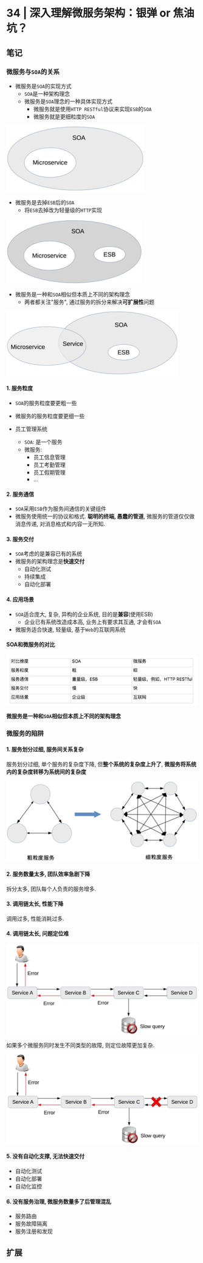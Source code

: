 # 34 | 深入理解微服务架构：银弹 or 焦油坑？ 

## 笔记

### 微服务与`SOA`的关系

* 微服务是`SOA`的实现方式
	* `SOA`是一种架构理念
	* 微服务是`SOA`理念的一种具体实现方式
		* 微服务就是使用`HTTP RESTful`协议来实现`ESB`的`SOA`
		* 微服务就是更细粒度的`SOA`

![](./img/34_01.png)

* 微服务是去掉`ESB`后的`SOA`
	* 将`ESB`去掉改为轻量级的`HTTP`实现

![](./img/34_02.png)

* 微服务是一种和`SOA`相似但本质上不同的架构理念
	* 两者都关注"服务", 通过服务的拆分来解决**可扩展性**问题

![](./img/34_03.png)

#### 1. 服务粒度

* `SOA`的服务粒度要更粗一些
* 微服务的服务粒度要更细一些

* 员工管理系统
	* `SOA`: 是一个服务
	* 微服务:
		* 员工信息管理
		* 员工考勤管理
		* 员工假期管理
		* ...

#### 2. 服务通信

* `SOA`采用`ESB`作为服务间通信的关键组件
* 微服务使用统一的协议和格式. **聪明的终端, 愚蠢的管道**, 微服务的管道仅仅做消息传递, 对消息格式和内容一无所知.

#### 3. 服务交付

* `SOA`考虑的是兼容已有的系统
* 微服务的架构理念是**快速交付**
	* 自动化测试
	* 持续集成
	* 自动化部署

#### 4. 应用场景

* `SOA`适合庞大, 复杂, 异构的企业系统, 目的是**兼容**(使用ESB)
	* 企业已有系统改造成本高, 业务上有要求其互通, 才会有`SOA`
* 微服务适合快速, 轻量级, 基于`Web`的互联网系统

#### SOA和微服务的对比

![](./img/34_04.png)

**微服务是一种和`SOA`相似但本质上不同的架构理念**

### 微服务的陷阱 

#### 1. 服务划分过细, 服务间关系复杂

服务划分过细, 单个服务的复杂度下降, 但**整个系统的复杂度上升了**, **微服务将系统内的复杂度转移为系统间的复杂度**

![](./img/34_05.png)

#### 2. 服务数量太多, 团队效率急剧下降

拆分太多, 团队每个人负责的服务增多.

#### 3. 调用链太长, 性能下降

调用过多, 性能消耗过多.

#### 4. 调用链太长, 问题定位难

![](./img/34_06.png)

如果多个微服务同时发生不同类型的故障, 则定位故障更加复杂.

![](./img/34_07.png)

#### 5. 没有自动化支撑, 无法快速交付

* 自动化测试
* 自动化部署
* 自动化监控

#### 6. 没有服务治理, 微服务数量多了后管理混乱

* 服务路由
* 服务故障隔离
* 服务注册和发现

## 扩展